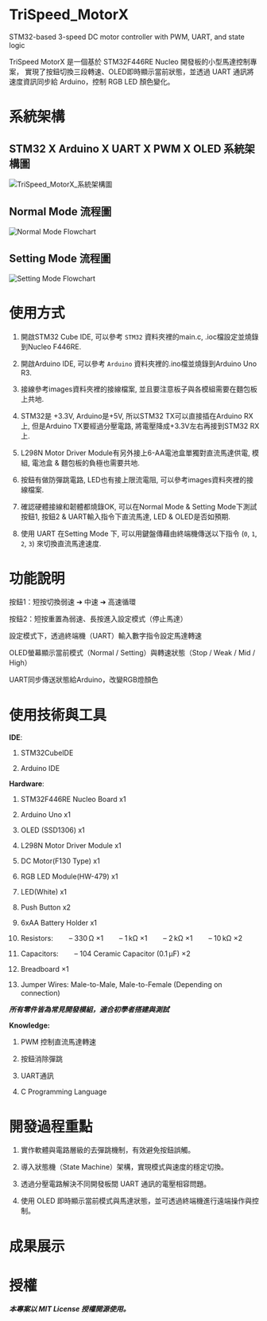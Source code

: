 # TriSpeed_MotorX
STM32-based 3-speed DC motor controller with PWM, UART, and state logic

TriSpeed MotorX 是一個基於 STM32F446RE Nucleo 開發板的小型馬達控制專案，
實現了按鈕切換三段轉速、OLED即時顯示當前狀態，並透過 UART 通訊將速度資訊同步給 Arduino，控制 RGB LED 顏色變化。

# 系統架構
## STM32 X Arduino X UART X PWM X OLED 系統架構圖
![TriSpeed_MotorX_系統架構圖](images/TriSpeed_MotorX_系統架構圖.png)


## Normal Mode 流程圖
![Normal Mode Flowchart](images/Normal_Mode_Flowchart.png)


## Setting Mode 流程圖
![Setting Mode Flowchart](images/Setting_Mode_Flowchart.png)


# 使用方式

1. 開啟STM32 Cube IDE, 可以參考 `STM32` 資料夾裡的main.c, .ioc檔設定並燒錄到Nucleo F446RE.
   
2. 開啟Arduino IDE,  可以參考 `Arduino` 資料夾裡的.ino檔並燒錄到Arduino Uno R3.
   
3. 接線參考images資料夾裡的接線檔案, 並且要注意板子與各模組需要在麵包板上共地.

4. STM32是 +3.3V, Arduino是+5V, 所以STM32 TX可以直接插在Arduino RX上, 但是Arduino TX要經過分壓電路, 將電壓降成+3.3V左右再接到STM32 RX上.

5. L298N Motor Driver Module有另外接上6-AA電池盒單獨對直流馬達供電, 模組, 電池盒 & 麵包板的負極也需要共地.
  
6. 按鈕有做防彈跳電路, LED也有接上限流電阻, 可以參考images資料夾裡的接線檔案.
   
7. 確認硬體接線和韌體都燒錄OK, 可以在Normal Mode & Setting Mode下測試按鈕1, 按鈕2 & UART輸入指令下直流馬達, LED & OLED是否如預期.
  
8. 使用 UART 在Setting Mode 下, 可以用鍵盤傳藉由終端機傳送以下指令 (`0`, `1`, `2`, `3`) 來切換直流馬達速度.

# 功能說明

按鈕1：短按切換弱速 ➔ 中速 ➔ 高速循環

按鈕2：短按重置為弱速、長按進入設定模式（停止馬達）

設定模式下，透過終端機（UART）輸入數字指令設定馬達轉速

OLED螢幕顯示當前模式（Normal / Setting）與轉速狀態（Stop / Weak / Mid / High）

UART同步傳送狀態給Arduino，改變RGB燈顏色


# 使用技術與工具

**IDE**: 

1. STM32CubeIDE
   
2. Arduino IDE

**Hardware**: 

1. STM32F446RE Nucleo Board x1
 
2. Arduino Uno x1
 
3. OLED (SSD1306) x1
 
4. L298N Motor Driver Module x1
 
5. DC Motor(F130 Type) x1
 
6. RGB LED Module(HW-479) x1
 
7. LED(White) x1
 
8. Push Button x2
 
9. 6xAA Battery Holder x1

10. Resistors:
    – 330 Ω ×1
    – 1 kΩ ×1
    – 2 kΩ ×1
    – 10 kΩ ×2

11. Capacitors:
    – 104 Ceramic Capacitor (0.1 µF) ×2

12. Breadboard ×1

13. Jumper Wires: Male-to-Male, Male-to-Female (Depending on connection)

***所有零件皆為常見開發模組，適合初學者搭建與測試***

**Knowledge:**

1. PWM 控制直流馬達轉速
   
2. 按鈕消除彈跳
 
3. UART通訊
 
4. C Programming Language

# 開發過程重點

1. 實作軟體與電路層級的去彈跳機制，有效避免按鈕誤觸。

2. 導入狀態機（State Machine）架構，實現模式與速度的穩定切換。

3. 透過分壓電路解決不同開發板間 UART 通訊的電壓相容問題。

4. 使用 OLED 即時顯示當前模式與馬達狀態，並可透過終端機進行遠端操作與控制。

# 成果展示


# 授權
***本專案以 MIT License 授權開源使用。***
